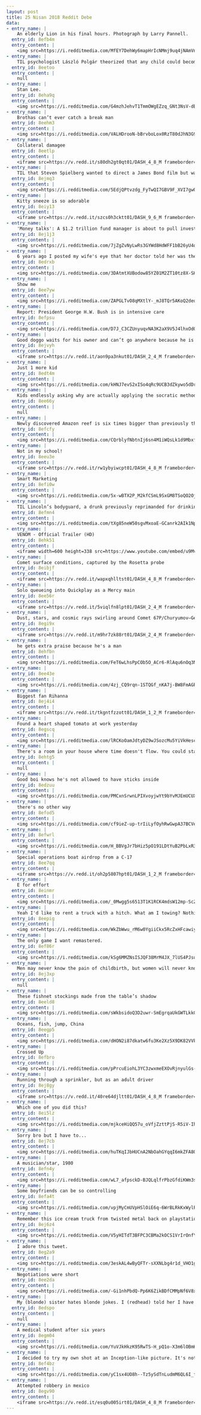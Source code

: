 ```yaml
---
layout: post
title: 25 Nisan 2018 Reddit Debe
data:
- entry_name: |
    An elderly Lion in his final hours. Photograph by Larry Pannell.
  entry_id: 8efb4m
  entry_content: |
    <img src=https://i.redditmedia.com/MfEY7DehWy6mapHrIcNMmj9uq4jNAmVnvMIUCasM8fk.jpg?s=42792f31a74fa8525527143e9bc11cf6 frameborder=0>
- entry_name: |
    TIL psychologist László Polgár theorized that any child could become a genius in a chosen field with early training. As an experiment, he trained his daughters in chess from age 4. All three went on to become chess prodigies, and the youngest, Judit, is considered the best female player in history.
  entry_id: 8eetoo
  entry_content: |
    null
- entry_name: |
    Stan Lee.
  entry_id: 8eha9q
  entry_content: |
    <img src=https://i.redditmedia.com/G4mzhJehvT1TmmOWgEZzq_GNt3NsV-dB4AKn91bLVaA.jpg?s=ca49114d01e866748218e02b64fbd66d frameborder=0>
- entry_name: |
    Brothas can’t ever catch a break man
  entry_id: 8eehm3
  entry_content: |
    <img src=https://i.redditmedia.com/VALHDrooN-bBrvboLox0RzT80dJhN3G9hdYQAnFauyw.jpg?s=082cd3f941a4166928480e9eb9f1d3b4 frameborder=0>
- entry_name: |
    Collateral damagee
  entry_id: 8eetlp
  entry_content: |
    <iframe src=https://v.redd.it/s80dh2gt0qt01/DASH_4_8_M frameborder=0></iframe>
- entry_name: |
    TIL that Steven Spielberg wanted to direct a James Bond film but was turned down by Eon Productions. When he told this to George Lucas, Lucas said he had a film that was just like it but even better. The story was about an archaeologist named Indiana.
  entry_id: 8ejmq3
  entry_content: |
    <img src=https://i.redditmedia.com/5EdjQPtvzdg_FyTwQI7GBV9F_XVI7gwO-LdltTfrk3g.jpg?s=e641730aa5f9ceaca8d414a91d52cd57 frameborder=0>
- entry_name: |
    Kitty sneeze is so adorable
  entry_id: 8eiy13
  entry_content: |
    <iframe src=https://v.redd.it/szcs0h3cktt01/DASH_9_6_M frameborder=0></iframe>
- entry_name: |
    'Money talks': A $1.2 trillion fund manager is about to pull investment from companies that won't act on climate change
  entry_id: 8ej1j3
  entry_content: |
    <img src=https://i.redditmedia.com/7jZgZvNyLwRs3GYWd8HdWFF1bB26yU4omMDOSfool0Y.jpg?s=8937462ba2404a9a299487a13279262f frameborder=0>
- entry_name: |
    6 years ago I posted my wife's eye that her doctor told her was the weirdest he'd ever seen. Since then my photography's improved quite a bit, so here's a new pic I took a couple days ago.
  entry_id: 8edrxb
  entry_content: |
    <img src=https://i.redditmedia.com/3DAtmtXUBodow85YZ01M2ZT10tz8X-SHoOUxMhntbro.jpg?s=7ae630ed48495463d4372f6264aea79a frameborder=0>
- entry_name: |
    Show me
  entry_id: 8ee7yw
  entry_content: |
    <img src=https://i.redditmedia.com/ZAPGLTvO8qMXtlY-_mJ8TQr5AKoQ2deuYBh6sxibUXI.png?s=c41dca1faeca4c114b422fb90e9a3daf frameborder=0>
- entry_name: |
    Report: President George H.W. Bush is in intensive care
  entry_id: 8efpsu
  entry_content: |
    <img src=https://i.redditmedia.com/D7J_C3CZUnyuqvNA3K2aX9V5J4lhxOdO_MSxGiZTOp4.jpg?s=f13b18d7c0e24c7e907fc0e79a56c25f frameborder=0>
- entry_name: |
    Good doggo waits for his owner and can’t go anywhere because he is “tied to a pole”
  entry_id: 8ejvyh
  entry_content: |
    <iframe src=https://v.redd.it/aon9pa3nkut01/DASH_2_4_M frameborder=0></iframe>
- entry_name: |
    Just 1 more kid
  entry_id: 8edt4m
  entry_content: |
    <img src=https://i.redditmedia.com/kHNJ7evS2xISo4qRc9UCB3dZkywo5dDrBpF_WaVSf-E.jpg?s=b6d05618041330c4054192fa822eeb60 frameborder=0>
- entry_name: |
    Kids endlessly asking why are actually applying the socratic method and stimulate adults to think critically.
  entry_id: 8ee66y
  entry_content: |
    null
- entry_name: |
    Newly discovered Amazon reef is six times bigger than previously thought, and it extends into oil drilling concessions. Researchers are now calling on the oil company to cancel its drilling project
  entry_id: 8efcfy
  entry_content: |
    <img src=https://i.redditmedia.com/CQrblyfNbtnIj6sn4M1iWQsLk1d9MbxfVsiFK_EaBTc.jpg?s=b00472d8fd14f8766feb06bff259929f frameborder=0>
- entry_name: |
    Not in my school!
  entry_id: 8eeu3e
  entry_content: |
    <iframe src=https://v.redd.it/rw1ybyiwcpt01/DASH_4_8_M frameborder=0></iframe>
- entry_name: |
    Smart Marketing
  entry_id: 8efi0w
  entry_content: |
    <img src=https://i.redditmedia.com/5x-wBTX2P_M2kfCSmL9SxGM8TSoQO2OjXAG-cKAjUTY.gif?fm=jpg&s=d4dbb3dc47f050947324f0fabaeb7cd1 frameborder=0>
- entry_name: |
    TIL Lincoln’s bodyguard, a drunk previously reprimanded for drinking on the job, was not at his post to protect POTUS the night Lincoln died. Instead, he was at the Star Saloon next door drinking; the same saloon where John Wilkes Booth was seeking the liquid courage to assassinate the President.
  entry_id: 8efmn4
  entry_content: |
    <img src=https://i.redditmedia.com/tXg85neW50sgvMxoaE-GCanrk2AIk1NpdOswOWwd95s.jpg?s=28be18697d3e31121ca619e9d5c0ede6 frameborder=0>
- entry_name: |
    VENOM - Official Trailer (HD)
  entry_id: 8ehk51
  entry_content: |
    <iframe width=600 height=338 src=https://www.youtube.com/embed/u9Mv98Gr5pY?feature=oembed&enablejsapi=1 frameborder=0 allow=autoplay; encrypted-media allowfullscreen></iframe>
- entry_name: |
    Comet surface conditions, captured by the Rosetta probe
  entry_id: 8eibjf
  entry_content: |
    <iframe src=https://v.redd.it/wapxqhlltst01/DASH_4_8_M frameborder=0></iframe>
- entry_name: |
    Solo queueing into Quickplay as a Mercy main
  entry_id: 8ee56r
  entry_content: |
    <iframe src=https://v.redd.it/5viqlfn8lpt01/DASH_2_4_M frameborder=0></iframe>
- entry_name: |
    Dust, stars, and cosmic rays swirling around Comet 67P/Churyumov–Gerasimenko, captured by the Rosetta probe
  entry_id: 8egi9x
  entry_content: |
    <iframe src=https://v.redd.it/m9hr7zk88rt01/DASH_2_4_M frameborder=0></iframe>
- entry_name: |
    he gets extra praise because he's a man
  entry_id: 8ehfbn
  entry_content: |
    <img src=https://i.redditmedia.com/FeT6wLhsPpCOb5O_ACr6-RlAqu6nOq3NqP8v78oeWVU.jpg?s=a513cd49da6f5cd61ab67cf5caa61d42 frameborder=0>
- entry_name: |
  entry_id: 8ee43e
  entry_content: |
    <img src=https://i.redditmedia.com/4zj_CQ9rqn-1STQGf_nKA7j-BW8FmAGPM2MFC_Rjj24.jpg?s=d4175db02cd380e5f32c659199d9faf4 frameborder=0>
- entry_name: |
    Biggest fan Rihanna
  entry_id: 8ej4i4
  entry_content: |
    <iframe src=https://v.redd.it/tkgntfzzott01/DASH_1_2_M frameborder=0></iframe>
- entry_name: |
    Found a heart shaped tomato at work yesterday
  entry_id: 8egscq
  entry_content: |
    <img src=https://i.redditmedia.com/lRCKoOamJdtyDZ9wJSozcMu5YiVkHescNhRAWg9FGkw.jpg?s=aa554e4e194ea6af2d22f161c270c60a frameborder=0>
- entry_name: |
    There's a room in your house where time doesn't flow. You could stay in there for as long as you could possibly want, and not a second will have passed outside that room. What would you use this room for?
  entry_id: 8ehtg5
  entry_content: |
    null
- entry_name: |
    Good boi knows he's not allowed to have sticks inside
  entry_id: 8edzuu
  entry_content: |
    <img src=https://i.redditmedia.com/PMCxnSrwnLPIXvoyjwYt9bYvMJEmUCUXDxSgj27CAZI.jpg?s=8b1fdca49bd166d1694f32ad409dff60 frameborder=0>
- entry_name: |
    there's no other way
  entry_id: 8efod5
  entry_content: |
    <img src=https://i.redditmedia.com/cf9ieZ-up-trIiLyfOyhRwGwpA37BCVerMe7_d7gYSg.png?s=bd60f7056f1374fa48f6f511ff181780 frameborder=0>
- entry_name: |
  entry_id: 8efwrl
  entry_content: |
    <img src=https://i.redditmedia.com/H_BBVgJr7bHiz5pO191LDtYuB2PbLxR3HH7aAKr6a4w.jpg?s=9dc6e5ca7f0220cf7446adaed77c867b frameborder=0>
- entry_name: |
    Special operations boat airdrop from a C-17
  entry_id: 8ee7qq
  entry_content: |
    <iframe src=https://v.redd.it/oh2p5807hpt01/DASH_1_2_M frameborder=0></iframe>
- entry_name: |
    E for effort
  entry_id: 8einmr
  entry_content: |
    <img src=https://i.redditmedia.com/_0Mwgg5s6513T1K1RCK4mdsW12mp-ScZhYtpOCpSqKQ.jpg?s=131a87b463be5b070d36d958e22751b1 frameborder=0>
- entry_name: |
    Yeah I'd like to rent a truck with a hitch. What am I towing? Nothing much, don't worry about it
  entry_id: 8eepig
  entry_content: |
    <img src=https://i.redditmedia.com/WkZbWwu_rM6w0YgiiCkx5RcZxHFcawiyAQUYkW5YPiY.jpg?s=10065b4456320370b9aee99fb970e004 frameborder=0>
- entry_name: |
    The only game I want remastered.
  entry_id: 8ef86r
  entry_content: |
    <img src=https://i.redditmedia.com/kSg6MMZNsISJQF38MrM4JX_7lUS4PJsuvwsNLgoLuk8.jpg?s=dba4e369e207101e2f307d87e99e3438 frameborder=0>
- entry_name: |
    Men may never know the pain of childbirth, but women will never know the pain of finding out the child they've been raising isn't their own.
  entry_id: 8ej3xp
  entry_content: |
    null
- entry_name: |
    These fishnet stockings made from the table’s shadow
  entry_id: 8eeld8
  entry_content: |
    <img src=https://i.redditmedia.com/sWkbsidoQ3D2uwr-SmEgrqaUkGWTLkkGmzj04lS2D78.jpg?s=09bc1c2091d996929fb4dfe869d56c92 frameborder=0>
- entry_name: |
    Oceans, fish, jump, China
  entry_id: 8eegp5
  entry_content: |
    <img src=https://i.redditmedia.com/dHON2i87dkatw6fu3Ke2Xz5X9DK82VVkasPSSKeM0xM.jpg?s=132925bd3c3bf5bdd576ff27e0d25695 frameborder=0>
- entry_name: |
    Crossed Up
  entry_id: 8efbro
  entry_content: |
    <img src=https://i.redditmedia.com/pPrcuEiohL3YC3zwxmeEXOvRjnyulGs-muKkPlh0D9s.jpg?s=f4a7838bfd6e20c7ee7ab0fb226e8ec9 frameborder=0>
- entry_name: |
    Running through a sprinkler, but as an adult driver
  entry_id: 8ej8gy
  entry_content: |
    <iframe src=https://v.redd.it/40re64djltt01/DASH_4_8_M frameborder=0></iframe>
- entry_name: |
    Which one of you did this?
  entry_id: 8ei5lz
  entry_content: |
    <img src=https://i.redditmedia.com/mjkceHiQQ57u_oVfjZzttPjS-R5iV-Ih7JtumHBL9M0.png?s=46f45a96a56313b2b7c0bd09c8c10d5e frameborder=0>
- entry_name: |
    Sorry bro but I have to...
  entry_id: 8ej7cb
  entry_content: |
    <img src=https://i.redditmedia.com/huTKqIJbHUCnA2NbOahGYqqI6mkZFA8OixKNI0xVE0A.jpg?s=d1cb54e0c29b6ff699b01a9eac01006e frameborder=0>
- entry_name: |
    A musician/star, 1980
  entry_id: 8efn4y
  entry_content: |
    <img src=https://i.redditmedia.com/wL7_afpsckD-BJQLqlfrPbzGfdiKWm3sHyV_7j9pYFA.png?s=9b1012183ab6113e33cab3232379ecdf frameborder=0>
- entry_name: |
    Some boyfriends can be so controlling
  entry_id: 8efa4t
  entry_content: |
    <img src=https://i.redditmedia.com/vpjMyCmUVpHSlOiE6q-6WrBLRkKxWylPzJHGTh7MAQY.jpg?s=4785503a70d7f5b833523f291cd1f1c4 frameborder=0>
- entry_name: |
    Remember this ice cream truck from twisted metal back on playstation1
  entry_id: 8ej6z4
  entry_content: |
    <img src=https://i.redditmedia.com/V5yHITdT3BFPC3CBMa2kOCS1VrIrOnfYQNfcIwpAcFM.jpg?s=4300f223b78d555a3d8b7e8369638146 frameborder=0>
- entry_name: |
    I adore this tweet.
  entry_id: 8eg2a9
  entry_content: |
    <img src=https://i.redditmedia.com/3eskAL4wByQFTr-sXXNLbg4r1d_VHO1g9ekkAJUhOkY.jpg?s=2acdfadca854bd1767cc19762d6b8490 frameborder=0>
- entry_name: |
    Negotiations were short
  entry_id: 8ee2da
  entry_content: |
    <img src=https://i.redditmedia.com/-Gi1nhPbdQ-Pp6K6ZikBDfCMMpNf6V8xQSCl53XMP-8.jpg?s=68ce9efacb07f15c56b6a1e04f388ef6 frameborder=0>
- entry_name: |
    My (blonde) sister hates blonde jokes. I (redhead) told her I have a redhead joke for her. She was eager to hear it!
  entry_id: 8edspo
  entry_content: |
    null
- entry_name: |
    A medical student after six years
  entry_id: 8egm04
  entry_content: |
    <img src=https://i.redditmedia.com/YuVJkHkzK95RwTS-H_pQ1o-X3m6lOBmHVIYEOuJUPa4.jpg?s=d34147dd948227550ee09ef6d78e1550 frameborder=0>
- entry_name: |
    I decided to try my own shot at an Inception-like picture. It's not perfect but I'm proud of it!
  entry_id: 8ef4bz
  entry_content: |
    <img src=https://i.redditmedia.com/yC1sx4UO8h--Tz5ySdTnLudmM6QL6I_fYNA2B4vxkAQ.jpg?s=9957f2817f9e849d69d31133c4292187 frameborder=0>
- entry_name: |
    Attempted robbery in mexico
  entry_id: 8egv90
  entry_content: |
    <iframe src=https://v.redd.it/esq0u005irt01/DASH_4_8_M frameborder=0></iframe>
---
```

